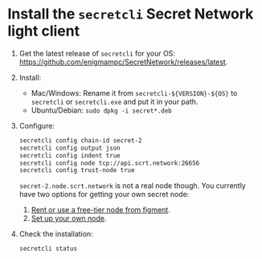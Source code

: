 # Install the `secretcli` Secret Network light client

1. Get the latest release of `secretcli` for your OS: https://github.com/enigmampc/SecretNetwork/releases/latest.

2) Install:

   - Mac/Windows: Rename it from `secretcli-${VERSION}-${OS}` to `secretcli` or `secretcli.exe` and put it in your path.
   - Ubuntu/Debian: `sudo dpkg -i secret*.deb`

3) Configure:

   ```bash
   secretcli config chain-id secret-2
   secretcli config output json
   secretcli config indent true
   secretcli config node tcp://api.scrt.network:26656
   secretcli config trust-node true
   ```

   `secret-2.node.scrt.network` is not a real node though.
   You currently have two options for getting your own secret node:
   1. [Rent or use a free-tier node from figment](https://figment.io/datahub/secret-network/).
   2. [Set up your own node](node-guides/run-full-node-mainnet.md).

4) Check the installation:

   ```bash
   secretcli status
   ```
